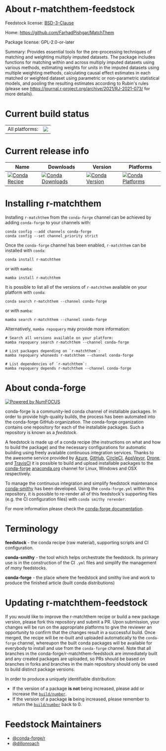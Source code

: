 About r-matchthem-feedstock
===========================

Feedstock license: [BSD-3-Clause](https://github.com/conda-forge/r-matchthem-feedstock/blob/main/LICENSE.txt)

Home: https://github.com/FarhadPishgar/MatchThem

Package license: GPL-2.0-or-later

Summary: Provides essential tools for the pre-processing techniques of matching and weighting multiply imputed datasets. The package includes functions for matching within and across multiply imputed datasets using various methods, estimating weights for units in the imputed datasets using multiple weighting methods, calculating causal effect estimates in each matched or weighted dataset using parametric or non-parametric statistical models, and pooling the resulting estimates according to Rubin's rules (please see <https://journal.r-project.org/archive/2021/RJ-2021-073/> for more details).

Current build status
====================


<table><tr><td>All platforms:</td>
    <td>
      <a href="https://dev.azure.com/conda-forge/feedstock-builds/_build/latest?definitionId=24182&branchName=main">
        <img src="https://dev.azure.com/conda-forge/feedstock-builds/_apis/build/status/r-matchthem-feedstock?branchName=main">
      </a>
    </td>
  </tr>
</table>

Current release info
====================

| Name | Downloads | Version | Platforms |
| --- | --- | --- | --- |
| [![Conda Recipe](https://img.shields.io/badge/recipe-r--matchthem-green.svg)](https://anaconda.org/conda-forge/r-matchthem) | [![Conda Downloads](https://img.shields.io/conda/dn/conda-forge/r-matchthem.svg)](https://anaconda.org/conda-forge/r-matchthem) | [![Conda Version](https://img.shields.io/conda/vn/conda-forge/r-matchthem.svg)](https://anaconda.org/conda-forge/r-matchthem) | [![Conda Platforms](https://img.shields.io/conda/pn/conda-forge/r-matchthem.svg)](https://anaconda.org/conda-forge/r-matchthem) |

Installing r-matchthem
======================

Installing `r-matchthem` from the `conda-forge` channel can be achieved by adding `conda-forge` to your channels with:

```
conda config --add channels conda-forge
conda config --set channel_priority strict
```

Once the `conda-forge` channel has been enabled, `r-matchthem` can be installed with `conda`:

```
conda install r-matchthem
```

or with `mamba`:

```
mamba install r-matchthem
```

It is possible to list all of the versions of `r-matchthem` available on your platform with `conda`:

```
conda search r-matchthem --channel conda-forge
```

or with `mamba`:

```
mamba search r-matchthem --channel conda-forge
```

Alternatively, `mamba repoquery` may provide more information:

```
# Search all versions available on your platform:
mamba repoquery search r-matchthem --channel conda-forge

# List packages depending on `r-matchthem`:
mamba repoquery whoneeds r-matchthem --channel conda-forge

# List dependencies of `r-matchthem`:
mamba repoquery depends r-matchthem --channel conda-forge
```


About conda-forge
=================

[![Powered by
NumFOCUS](https://img.shields.io/badge/powered%20by-NumFOCUS-orange.svg?style=flat&colorA=E1523D&colorB=007D8A)](https://numfocus.org)

conda-forge is a community-led conda channel of installable packages.
In order to provide high-quality builds, the process has been automated into the
conda-forge GitHub organization. The conda-forge organization contains one repository
for each of the installable packages. Such a repository is known as a *feedstock*.

A feedstock is made up of a conda recipe (the instructions on what and how to build
the package) and the necessary configurations for automatic building using freely
available continuous integration services. Thanks to the awesome service provided by
[Azure](https://azure.microsoft.com/en-us/services/devops/), [GitHub](https://github.com/),
[CircleCI](https://circleci.com/), [AppVeyor](https://www.appveyor.com/),
[Drone](https://cloud.drone.io/welcome), and [TravisCI](https://travis-ci.com/)
it is possible to build and upload installable packages to the
[conda-forge](https://anaconda.org/conda-forge) [anaconda.org](https://anaconda.org/)
channel for Linux, Windows and OSX respectively.

To manage the continuous integration and simplify feedstock maintenance
[conda-smithy](https://github.com/conda-forge/conda-smithy) has been developed.
Using the ``conda-forge.yml`` within this repository, it is possible to re-render all of
this feedstock's supporting files (e.g. the CI configuration files) with ``conda smithy rerender``.

For more information please check the [conda-forge documentation](https://conda-forge.org/docs/).

Terminology
===========

**feedstock** - the conda recipe (raw material), supporting scripts and CI configuration.

**conda-smithy** - the tool which helps orchestrate the feedstock.
                   Its primary use is in the construction of the CI ``.yml`` files
                   and simplify the management of *many* feedstocks.

**conda-forge** - the place where the feedstock and smithy live and work to
                  produce the finished article (built conda distributions)


Updating r-matchthem-feedstock
==============================

If you would like to improve the r-matchthem recipe or build a new
package version, please fork this repository and submit a PR. Upon submission,
your changes will be run on the appropriate platforms to give the reviewer an
opportunity to confirm that the changes result in a successful build. Once
merged, the recipe will be re-built and uploaded automatically to the
`conda-forge` channel, whereupon the built conda packages will be available for
everybody to install and use from the `conda-forge` channel.
Note that all branches in the conda-forge/r-matchthem-feedstock are
immediately built and any created packages are uploaded, so PRs should be based
on branches in forks and branches in the main repository should only be used to
build distinct package versions.

In order to produce a uniquely identifiable distribution:
 * If the version of a package **is not** being increased, please add or increase
   the [``build/number``](https://docs.conda.io/projects/conda-build/en/latest/resources/define-metadata.html#build-number-and-string).
 * If the version of a package **is** being increased, please remember to return
   the [``build/number``](https://docs.conda.io/projects/conda-build/en/latest/resources/define-metadata.html#build-number-and-string)
   back to 0.

Feedstock Maintainers
=====================

* [@conda-forge/r](https://github.com/orgs/conda-forge/teams/r/)
* [@dillonroach](https://github.com/dillonroach/)

